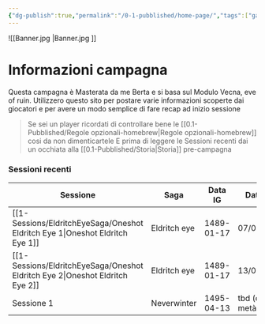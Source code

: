 ```yaml
---
{"dg-publish":true,"permalink":"/0-1-pubblished/home-page/","tags":["gardenEntry"],"noteIcon":""}
---
```


![[Banner.jpg \|Banner.jpg ]]

# Informazioni campagna
Questa campagna è Masterata da me Berta e si basa sul Modulo Vecna, eve of ruin.
Utilizzero questo sito per postare varie informazioni scoperte dai giocatori e per avere un modo semplice di fare recap ad inizio sessione

> Se sei un player ricordati di controllare bene le [[0.1-Pubblished/Regole opzionali-homebrew\|Regole opzionali-homebrew]] cosi da non dimenticartele
> E prima di leggere le Sessioni recenti dai un occhiata alla [[0.1-Pubblished/Storia\|Storia]] pre-campagna

### Sessioni recenti

| Sessione                   | Saga         | Data IG    | Data IRL                |
| -------------------------- | ------------ | ---------- | ----------------------- |
| [[1-Sessions/EldritchEyeSaga/Oneshot Eldritch Eye 1\|Oneshot Eldritch Eye 1]] | Eldritch eye | 1489-01-17 | 07/05/2025              |
| [[1-Sessions/EldritchEyeSaga/Oneshot Eldritch Eye 2\|Oneshot Eldritch Eye 2]] | Eldritch eye | 1489-01-17 | 13/05/2025              |
| Sessione 1                 | Neverwinter  | 1495-04-13 | tbd (circa metà luglio) |
